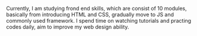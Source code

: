 Currently, I am studying frond end skills, which are consist of 10 modules, basically from introducing HTML and CSS, gradually move to JS and commonly
used framework. I spend time on watching tutorials and practing codes daily, aim to improve my web design ability. 

